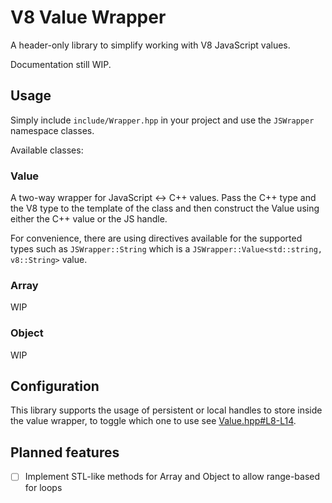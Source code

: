# V8 Value Wrapper

A header-only library to simplify working with V8 JavaScript values.

Documentation still WIP.

## Usage

Simply include `include/Wrapper.hpp` in your project and use the `JSWrapper` namespace classes.

Available classes:

### Value

A two-way wrapper for JavaScript <-> C++ values. Pass the C++ type and the V8 type to the template of the class and then construct
the Value using either the C++ value or the JS handle.

For convenience, there are using directives available for the supported types such as `JSWrapper::String` which is a `JSWrapper::Value<std::string, v8::String>`
value.

### Array

WIP

### Object

WIP

## Configuration

This library supports the usage of persistent or local handles to store inside the value wrapper, to toggle which one to use
see [Value.hpp#L8-L14](include/Value.hpp#L8-L14).

## Planned features

- [ ] Implement STL-like methods for Array and Object to allow range-based for loops
